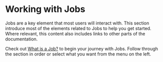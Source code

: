 # Working with Jobs
Jobs are a key element that most users will interact with.  This section introduce most of the elements related to Jobs to help you get started.  Where relevant, this content also includes links to other parts of the documentation.

Check out [What is a Job?](/learning/getting-started/jobs/what-is-a-job.md) to begin your journey with Jobs. Follow through the section in order or select what you want from the menu on the left.